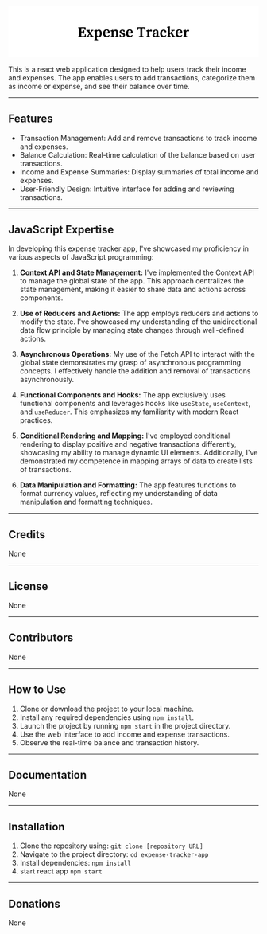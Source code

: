 ![Expense Tracker](public/as.png)


This is a react web application designed to help users track their income and expenses. The app enables users to add transactions, categorize them as income or expense, and see their balance over time.

---

## Features

- Transaction Management: Add and remove transactions to track income and expenses.
- Balance Calculation: Real-time calculation of the balance based on user transactions.
- Income and Expense Summaries: Display summaries of total income and expenses.
- User-Friendly Design: Intuitive interface for adding and reviewing transactions.

---

## JavaScript Expertise

In developing this expense tracker app, I've showcased my proficiency in various aspects of JavaScript programming:

1. **Context API and State Management:**
   I've implemented the Context API to manage the global state of the app. This approach centralizes the state management, making it easier to share data and actions across components.

2. **Use of Reducers and Actions:**
   The app employs reducers and actions to modify the state. I've showcased my understanding of the unidirectional data flow principle by managing state changes through well-defined actions.

3. **Asynchronous Operations:**
   My use of the Fetch API to interact with the global state demonstrates my grasp of asynchronous programming concepts. I effectively handle the addition and removal of transactions asynchronously.

4. **Functional Components and Hooks:**
   The app exclusively uses functional components and leverages hooks like `useState`, `useContext`, and `useReducer`. This emphasizes my familiarity with modern React practices.

5. **Conditional Rendering and Mapping:**
   I've employed conditional rendering to display positive and negative transactions differently, showcasing my ability to manage dynamic UI elements. Additionally, I've demonstrated my competence in mapping arrays of data to create lists of transactions.

6. **Data Manipulation and Formatting:**
   The app features functions to format currency values, reflecting my understanding of data manipulation and formatting techniques.

---

## Credits

None

---

## License

None

---

## Contributors

None

---

## How to Use

1. Clone or download the project to your local machine.
2. Install any required dependencies using `npm install`.
3. Launch the project by running `npm start` in the project directory.
4. Use the web interface to add income and expense transactions.
5. Observe the real-time balance and transaction history.

---

## Documentation 

None

---

## Installation

1. Clone the repository using: `git clone [repository URL]`
2. Navigate to the project directory: `cd expense-tracker-app`
3. Install dependencies: `npm install`
4. start react app `npm start`

---

## Donations

None
